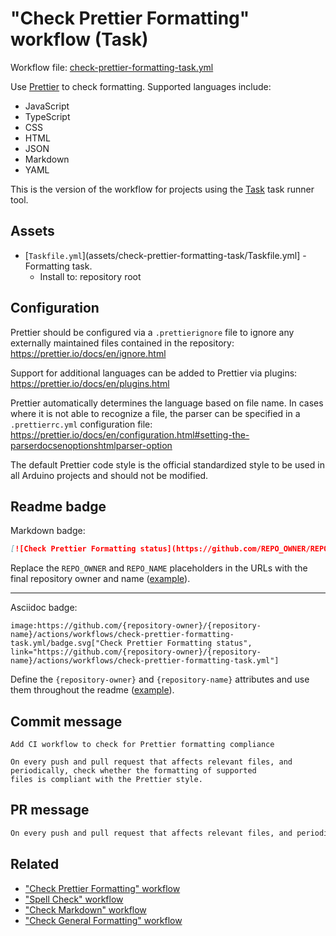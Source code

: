 # "Check Prettier Formatting" workflow (Task)

Workflow file: [check-prettier-formatting-task.yml](check-prettier-formatting-task.yml)

Use [Prettier](https://prettier.io/docs/en/index.html) to check formatting. Supported languages include:

- JavaScript
- TypeScript
- CSS
- HTML
- JSON
- Markdown
- YAML

This is the version of the workflow for projects using the [Task](https://taskfile.dev/#/) task runner tool.

## Assets

- [`Taskfile.yml`](assets/check-prettier-formatting-task/Taskfile.yml] - Formatting task.
  - Install to: repository root

## Configuration

Prettier should be configured via a `.prettierignore` file to ignore any externally maintained files contained in the repository:
https://prettier.io/docs/en/ignore.html

Support for additional languages can be added to Prettier via plugins:
https://prettier.io/docs/en/plugins.html

Prettier automatically determines the language based on file name. In cases where it is not able to recognize a file, the parser can be specified in a `.prettierrc.yml` configuration file:
https://prettier.io/docs/en/configuration.html#setting-the-parserdocsenoptionshtmlparser-option

The default Prettier code style is the official standardized style to be used in all Arduino projects and should not be modified.

## Readme badge

Markdown badge:

```markdown
[![Check Prettier Formatting status](https://github.com/REPO_OWNER/REPO_NAME/actions/workflows/check-prettier-formatting-task.yml/badge.svg)](https://github.com/REPO_OWNER/REPO_NAME/actions/workflows/check-prettier-formatting-task.yml)
```

Replace the `REPO_OWNER` and `REPO_NAME` placeholders in the URLs with the final repository owner and name ([example](https://raw.githubusercontent.com/arduino-libraries/ArduinoIoTCloud/master/README.md)).

---

Asciidoc badge:

```adoc
image:https://github.com/{repository-owner}/{repository-name}/actions/workflows/check-prettier-formatting-task.yml/badge.svg["Check Prettier Formatting status", link="https://github.com/{repository-owner}/{repository-name}/actions/workflows/check-prettier-formatting-task.yml"]
```

Define the `{repository-owner}` and `{repository-name}` attributes and use them throughout the readme ([example](https://raw.githubusercontent.com/arduino-libraries/WiFiNINA/master/README.adoc)).

## Commit message

```
Add CI workflow to check for Prettier formatting compliance

On every push and pull request that affects relevant files, and periodically, check whether the formatting of supported
files is compliant with the Prettier style.
```

## PR message

```markdown
On every push and pull request that affects relevant files, and periodically, check whether the formatting of supported files is compliant with the [Prettier](https://prettier.io/docs/en/index.html) style.
```

## Related

- ["Check Prettier Formatting" workflow](check-prettier-formatting.md)
- ["Spell Check" workflow](spell-check.md)
- ["Check Markdown" workflow](check-markdown.md)
- ["Check General Formatting" workflow](check-general-formatting.md)
